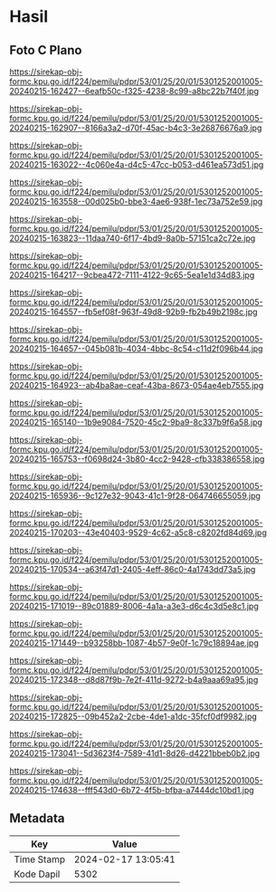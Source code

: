 # Hasil

## Foto C Plano

https://sirekap-obj-formc.kpu.go.id/f224/pemilu/pdpr/53/01/25/20/01/5301252001005-20240215-162427--6eafb50c-f325-4238-8c99-a8bc22b7f40f.jpg

https://sirekap-obj-formc.kpu.go.id/f224/pemilu/pdpr/53/01/25/20/01/5301252001005-20240215-162907--8166a3a2-d70f-45ac-b4c3-3e26876676a9.jpg

https://sirekap-obj-formc.kpu.go.id/f224/pemilu/pdpr/53/01/25/20/01/5301252001005-20240215-163022--4c060e4a-d4c5-47cc-b053-d461ea573d51.jpg

https://sirekap-obj-formc.kpu.go.id/f224/pemilu/pdpr/53/01/25/20/01/5301252001005-20240215-163558--00d025b0-bbe3-4ae6-938f-1ec73a752e59.jpg

https://sirekap-obj-formc.kpu.go.id/f224/pemilu/pdpr/53/01/25/20/01/5301252001005-20240215-163823--11daa740-6f17-4bd9-8a0b-57151ca2c72e.jpg

https://sirekap-obj-formc.kpu.go.id/f224/pemilu/pdpr/53/01/25/20/01/5301252001005-20240215-164217--9cbea472-7111-4122-9c65-5ea1e1d34d83.jpg

https://sirekap-obj-formc.kpu.go.id/f224/pemilu/pdpr/53/01/25/20/01/5301252001005-20240215-164557--fb5ef08f-963f-49d8-92b9-fb2b49b2198c.jpg

https://sirekap-obj-formc.kpu.go.id/f224/pemilu/pdpr/53/01/25/20/01/5301252001005-20240215-164657--045b081b-4034-4bbc-8c54-c11d2f096b44.jpg

https://sirekap-obj-formc.kpu.go.id/f224/pemilu/pdpr/53/01/25/20/01/5301252001005-20240215-164923--ab4ba8ae-ceaf-43ba-8673-054ae4eb7555.jpg

https://sirekap-obj-formc.kpu.go.id/f224/pemilu/pdpr/53/01/25/20/01/5301252001005-20240215-165140--1b9e9084-7520-45c2-9ba9-8c337b9f6a58.jpg

https://sirekap-obj-formc.kpu.go.id/f224/pemilu/pdpr/53/01/25/20/01/5301252001005-20240215-165753--f0698d24-3b80-4cc2-9428-cfb338386558.jpg

https://sirekap-obj-formc.kpu.go.id/f224/pemilu/pdpr/53/01/25/20/01/5301252001005-20240215-165936--9c127e32-9043-41c1-9f28-064746655059.jpg

https://sirekap-obj-formc.kpu.go.id/f224/pemilu/pdpr/53/01/25/20/01/5301252001005-20240215-170203--43e40403-9529-4c62-a5c8-c8202fd84d69.jpg

https://sirekap-obj-formc.kpu.go.id/f224/pemilu/pdpr/53/01/25/20/01/5301252001005-20240215-170534--a63f47d1-2405-4eff-86c0-4a1743dd73a5.jpg

https://sirekap-obj-formc.kpu.go.id/f224/pemilu/pdpr/53/01/25/20/01/5301252001005-20240215-171019--89c01889-8006-4a1a-a3e3-d6c4c3d5e8c1.jpg

https://sirekap-obj-formc.kpu.go.id/f224/pemilu/pdpr/53/01/25/20/01/5301252001005-20240215-171449--b93258bb-1087-4b57-9e0f-1c79c18894ae.jpg

https://sirekap-obj-formc.kpu.go.id/f224/pemilu/pdpr/53/01/25/20/01/5301252001005-20240215-172348--d8d87f9b-7e2f-411d-9272-b4a9aaa69a95.jpg

https://sirekap-obj-formc.kpu.go.id/f224/pemilu/pdpr/53/01/25/20/01/5301252001005-20240215-172825--09b452a2-2cbe-4de1-a1dc-35fcf0df9982.jpg

https://sirekap-obj-formc.kpu.go.id/f224/pemilu/pdpr/53/01/25/20/01/5301252001005-20240215-173041--5d3623f4-7589-41d1-8d26-d4221bbeb0b2.jpg

https://sirekap-obj-formc.kpu.go.id/f224/pemilu/pdpr/53/01/25/20/01/5301252001005-20240215-174638--fff543d0-6b72-4f5b-bfba-a7444dc10bd1.jpg


## Metadata

| Key        | Value               |
| ---------- | ------------------- |
| Time Stamp | 2024-02-17 13:05:41 |
| Kode Dapil | 5302                |




